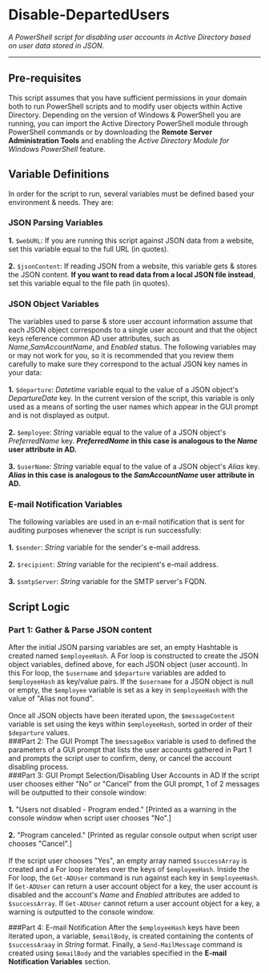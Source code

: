 # Disable-DepartedUsers

*A PowerShell script for disabling user accounts in Active Directory based on user data stored in JSON.*

---------------------------------------------------------------

## Pre-requisites

This script assumes that you have sufficient permissions in your domain both to run PowerShell scripts and to modify user objects within Active Directory. Depending on the version of Windows & PowerShell you are running, you can import the Active Directory PowerShell module through PowerShell commands or by downloading the **Remote Server Administration Tools** and enabling the *Active Directory Module for Windows PowerShell* feature.


## Variable Definitions

In order for the script to run, several variables must be defined based your environment & needs. They are:

### JSON Parsing Variables

**1.** `$webURL`: If you are running this script against JSON data from a website, set this variable equal to the full URL (in quotes).
<br>
<br>
**2.** `$jsonContent`: If reading JSON from a website, this variable gets & stores the JSON content. **If you want to read data from a local JSON file instead**, set this variable equal to the file path (in quotes).
<br>

### JSON Object Variables
The variables used to parse & store user account information assume that each JSON object corresponds to a single user account and that the object keys reference common AD user attributes, such as *Name*,*SamAccountName*, and *Enabled* status.  The following variables may or may not work for you, so it is recommended that you review them carefully to make sure they correspond to the actual JSON key names in your data:
<br>
<br>
**1.** `$departure`: *Datetime* variable equal to the value of a JSON object's *DepartureDate* key. In the current version of the script, this variable is only used as a means of sorting the user names which appear in the GUI prompt and is not displayed as output. 
<br>
<br>
**2.** `$employee`: *String* variable equal to the value of a JSON object's *PreferredName* key. ***PreferredName* in this case is analogous to the *Name* user attribute in AD.** 
<br>
<br>
**3.** `$userName`: *String* variable equal to the value of a JSON object's *Alias* key. ***Alias* in this case is analogous to the *SamAccountName* user attribute in AD.**
<br>
### E-mail Notification Variables
The following variables are used in an e-mail notification that is sent for auditing purposes whenever the script is run successfully:
<br>
<br>
**1.** `$sender`: *String* variable for the sender's e-mail address.
<br>
<br>
**2.** `$recipient`: *String* variable for the recipient's e-mail address.
<br>
<br>
**3.** `$smtpServer`: *String* variable for the SMTP server's FQDN.

## Script Logic
### Part 1: Gather & Parse JSON content
After the initial JSON parsing variables are set, an empty Hashtable is created named `$employeeHash`. A For loop is constructed to create the JSON object variables, defined above, for each JSON object (user account). In this For loop, the `$username` and `$departure` variables are added to `$employeeHash` as key/value pairs. If the `$username` for a JSON object is null or empty, the `$employee` variable is set as a key in `$employeeHash` with the value of "Alias not found".
<br>
<br>
Once all JSON objects have been iterated upon, the `$messageContent` variable is set using the keys within `$employeeHash`, sorted in order of their `$departure` values.
<br>
###Part 2: The GUI Prompt
The `$messageBox` variable is used to defined the parameters of a GUI prompt that lists the user accounts gathered in Part 1 and prompts the script user to confirm, deny, or cancel the account disabling process.
<br>
###Part 3: GUI Prompt Selection/Disabling User Accounts in AD
If the script user chooses either "No" or "Cancel" from the GUI prompt, 1 of 2 messages will be outputted to their console window:
<br>
<br>
**1.** "Users not disabled - Program ended." [Printed as a warning in the console window when script user chooses "No".]
<br>
<br>
**2.** "Program canceled." [Printed as regular console output when script user chooses "Cancel".]
<br>
<br>
If the script user chooses "Yes", an empty array named `$successArray` is created and a For loop iterates over the keys of `$employeeHash`. Inside the For loop, the `Get-ADUser` command is run against each key in `$employeeHash`. If `Get-ADUser` can return a user account object for a key, the user account is disabled and the account's *Name* and *Enabled* attributes are added to `$successArray`. If `Get-ADUser` cannot return a user account object for a key, a warning is outputted to the console window.

###Part 4: E-mail Notification
After the `$employeeHash` keys have been iterated upon, a variable, `$emailBody`, is created containing the contents of `$successAraay` in *String* format. Finally, a `Send-MailMessage` command is created using `$emailBody` and the variables specified in the **E-mail Notification Variables** section.
